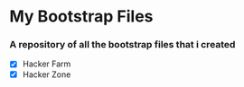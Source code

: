 # My Bootstrap Files

### A repository of all the bootstrap files that i created

- [x] Hacker Farm
- [x] Hacker Zone

